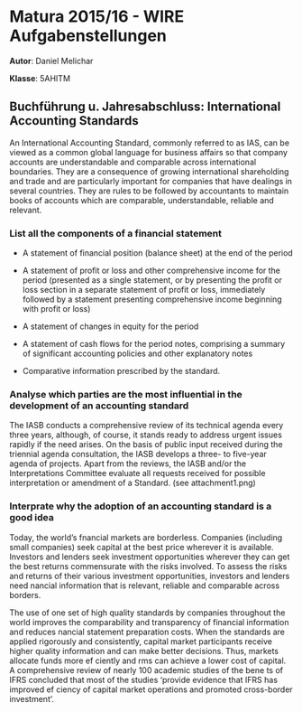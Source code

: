 # Matura 2015/16 - WIRE Aufgabenstellungen
__Autor__: Daniel Melichar

__Klasse__: 5AHITM

## Buchführung u. Jahresabschluss: International Accounting Standards

An International Accounting Standard, commonly referred to as IAS, can be viewed as a common global language for business affairs so that company accounts are understandable and comparable across international boundaries. They are a consequence of growing international shareholding and trade and are particularly important for companies that have dealings in several countries. They are rules to be followed by accountants to maintain books of accounts which are comparable, understandable, reliable and relevant.

### List all the components of a financial statement

- A statement of financial position (balance sheet) at the end of the period 

- A statement of profit or loss and other comprehensive income for the period (presented as a single statement, or by presenting the profit or loss section in a separate statement of profit or loss, immediately followed by a statement presenting comprehensive income beginning with profit or loss) 

- A statement of changes in equity for the period 

- A statement of cash flows for the period notes, comprising a summary of significant accounting policies and other explanatory notes 

- Comparative information prescribed by the standard.

### Analyse which parties are the most influential in the development of an accounting standard

The IASB conducts a comprehensive review of its technical agenda every three years, although, of course, it stands ready to address urgent issues rapidly if the need arises. On the basis of public input received during the triennial agenda consultation, the IASB develops a three- to  five-year agenda of projects. Apart from the reviews, the IASB and/or the Interpretations Committee evaluate all requests received for possible interpretation or amendment of a Standard. (see attachment1.png)

### Interprate why the adoption of an accounting standard is a good idea

Today, the world’s fnancial markets are borderless. Companies (including small companies) seek capital at the best price wherever it is available. Investors and lenders seek investment opportunities wherever they can get the best returns commensurate with the risks involved. To assess the risks and returns of their various investment opportunities, investors and lenders need  nancial information that is relevant, reliable and comparable across borders.

The use of one set of high quality standards by companies throughout the world improves the comparability and transparency of financial information and reduces  nancial statement preparation costs. When the standards are applied rigorously and consistently, capital market participants receive higher quality information and can make better decisions.
Thus, markets allocate funds more ef ciently and  rms can achieve a lower cost of capital.
A comprehensive review of nearly 100 academic studies of the bene ts of IFRS concluded that most of the studies ‘provide evidence that IFRS has improved ef ciency of capital market operations and promoted cross-border investment’.